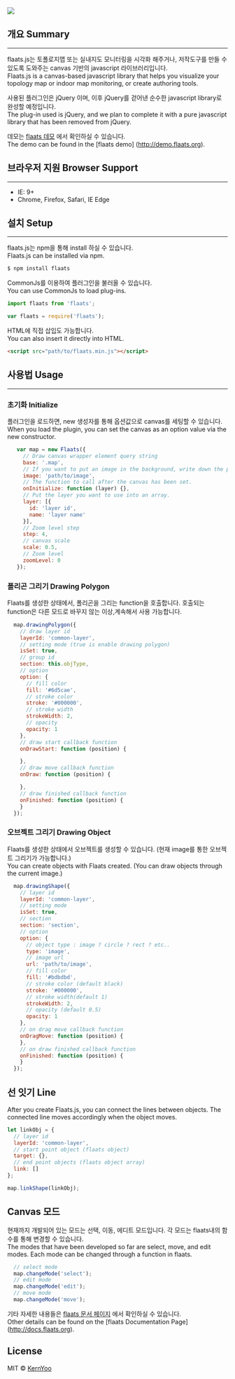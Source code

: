 <img src="http://www.flaats.org/assets/img/logo-1.png" />

## 개요 Summary
---
flaats.js는 토폴로지맵 또는 실내지도 모니터링을 시각화 해주거나, 저작도구를 만들 수 있도록 도와주는 canvas 기반의 javascript 라이브러리입니다.<br/>
Flaats.js is a canvas-based javascript library that helps you visualize your topology map or indoor map monitoring, or create authoring tools.

사용된 플러그인은 jQuery 이며, 이후 jQuery를 걷어낸 순수한 javascript library로 완성할 예정입니다.<br/>
The plug-in used is jQuery, and we plan to complete it with a pure javascript library that has been removed from jQuery.

데모는 [flaats 데모](http://demo.flaats.org) 에서 확인하실 수 있습니다.<br/>
The demo can be found in the [flaats demo] (http://demo.flaats.org).

## 브라우저 지원 Browser Support
---
- IE: 9+
- Chrome, Firefox, Safari, IE Edge


## 설치 Setup
---
flaats.js는 npm을 통해 install 하실 수 있습니다.<br/>
Flaats.js can be installed via npm.

```bash
$ npm install flaats
```

CommonJs를 이용하여 플러그인을 불러올 수 있습니다.<br/>
You can use CommonJs to load plug-ins.
```js
import flaats from 'flaats';

var flaats = require('flaats');
```

HTML에 직접 삽입도 가능합니다.<br/>
You can also insert it directly into HTML.
```html
<script src="path/to/flaats.min.js"></script>
```

## 사용법 Usage
---

### 초기화 Initialize
플러그인을 로드하면, new 생성자를 통해 옵션값으로 canvas를 세팅할 수 있습니다.<br/>
When you load the plugin, you can set the canvas as an option value via the new constructor.

```js
   var map = new Flaats({
     // Draw canvas wrapper element query string
     base: '.map',
     // If you want to put an image in the background, write down the path.
     image: 'path/to/image',
     // The function to call after the canvas has been set.
     onInitialize: function (layer) {},
     // Put the layer you want to use into an array.
     layer: [{
       id: 'layer id',
       name: 'layer name'
     }],
     // Zoom level step
     step: 4,
     // canvas scale
     scale: 0.5,
     // Zoom level
     zoomLevel: 0
   });
```

### 폴리곤 그리기 Drawing Polygon
Flaats를 생성한 상태에서, 폴리곤을 그리는 function을 호출합니다. 호출되는 function은 다른 모드로 바꾸지 않는 이상,계속해서 사용 가능합니다.
```js
  map.drawingPolygon({
    // draw layer id
    layerId: 'common-layer',
    // setting mode (true is enable drawing polygon)
    isSet: true,
    // group id
    section: this.objType,
    // option
    option: {
      // fill color
      fill: '#6d5cae',
      // stroke color
      stroke: '#000000',
      // stroke width
      strokeWidth: 2,
      // opacity
      opacity: 1
    },
    // draw start callback function
    onDrawStart: function (position) {

    },
    // draw move callback function
    onDraw: function (position) {

    },
    // draw finished callback function
    onFinished: function (position) {
    }
  });
```
### 오브젝트 그리기 Drawing Object
Flaats를 생성한 상태에서 오브젝트를 생성할 수 있습니다. (현재 image를 통한 오브젝트 그리기가 가능합니다.)<br/>
You can create objects with Flaats created. (You can draw objects through the current image.)

```js
  map.drawingShape({
    // layer id
    layerId: 'common-layer',
    // setting mode
    isSet: true,
    // section
    section: 'section',
    // option
    option: {
      // object type : image ? circle ? rect ? etc..
      type: 'image',
      // image url
      url: 'path/to/image',
      // fill color
      fill: '#bdbdbd',
      // stroke color (default black)
      stroke: '#000000',
      // stroke width(default 1)
      strokeWidth: 2,
      // opacity (default 0.5)
      opacity: 1
    },
    // on drag move callback function
    onDragMove: function (position) {
    },
    // on draw finished callback function
    onFinished: function (position) {
    }
  });
```

## 선 잇기 Line
<!-- Flaats.js를 생성한 후, 객체들끼리 선을 이어서 연결할 수 있습니다. 연결된 선은 오브젝트가 이동할 경우 따라서 움직입니다.<br/> -->
After you create Flaats.js, you can connect the lines between objects. The connected line moves accordingly when the object moves.

```js
let linkObj = {
  // layer id
  layerId: 'common-layer',
  // start point object (flaats object)
  target: {},
  // end point objects (flaats object array)
  link: []
};

map.linkShape(linkObj);
```

## Canvas 모드
현재까지 개발되어 있는 모드는 선택, 이동, 에디트 모드입니다. 각 모드는 flaats내의 함수를 통해 변경할 수 있습니다.<br/>
The modes that have been developed so far are select, move, and edit modes. Each mode can be changed through a function in flaats.

```js
  // select mode
  map.changeMode('select');
  // edit mode
  map.changeMode('edit');
  // move mode
  map.changeMode('move');
```

기타 자세한 내용들은 [flaats 문서 페이지](http://docs.flaats.org) 에서 확인하실 수 있습니다.<br/>
Other details can be found on the [flaats Documentation Page] (http://docs.flaats.org).

## License
MIT © [KernYoo](http://lazydev.tistory.com)